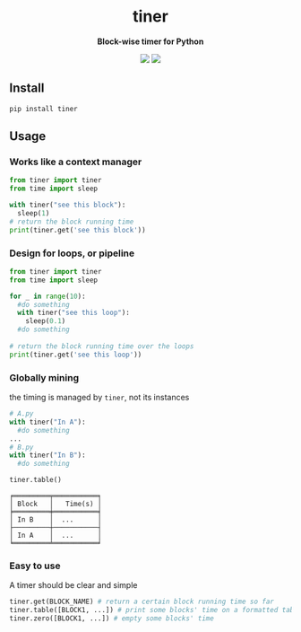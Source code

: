 <div align="center">
  <h1>tiner</h1>
  <p><strong>Block-wise timer for Python</strong></p>
    <p>
    <img src="https://github.com/gusye1234/tiner/actions/workflows/main.yml/badge.svg">
    <img src="https://img.shields.io/codecov/c/github/gusye1234/tiner">
  </p>
</div>

## Install

```shell
pip install tiner
```

## Usage

### Works like a context manager

```python
from tiner import tiner
from time import sleep

with tiner("see this block"):
  sleep(1)
# return the block running time
print(tiner.get('see this block'))
```

### Design for loops, or pipeline

```python
from tiner import tiner
from time import sleep

for _ in range(10):
  #do something
  with tiner("see this loop"):
    sleep(0.1)
  #do something
  
# return the block running time over the loops
print(tiner.get('see this loop'))
```

### Globally mining

the timing is managed by `tiner`, not its instances

```python
# A.py
with tiner("In A"):
  #do something
...
# B.py
with tiner("In B"):
  #do something

tiner.table()
```

```
╒═════════╤═══════════╕
│ Block   │   Time(s) │
╞═════════╪═══════════╡
│ In B    │  ...      │
├─────────┼───────────┤
│ In A    │  ...      │
╘═════════╧═══════════╛
```

### Easy to use

A timer should be clear and simple

```python
tiner.get(BLOCK_NAME) # return a certain block running time so far
tiner.table([BLOCK1, ...]) # print some blocks' time on a formatted table
tiner.zero([BLOCK1, ...]) # empty some blocks' time
```
